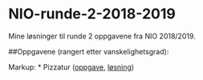 # NIO-runde-2-2018-2019
Mine løsninger til runde 2 oppgavene fra NIO 2018/2019.

##Oppgavene (rangert etter vanskelighetsgrad):

Markup: * Pizzatur ([oppgave](oppgaver/Pizzatur%20(no).pdf), [løsning](losninger/Pizzatur.cpp))
